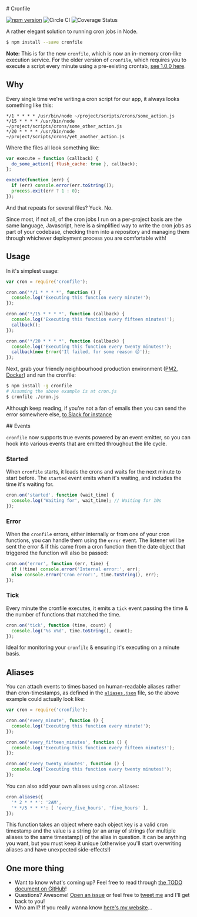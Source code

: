 # Cronfile

[![npm version](https://badge.fury.io/js/cronfile.svg)](https://www.npmjs.com/package/cronfile)
![Circle CI](https://circleci.com/gh/jdrydn/cronfile/tree/master.svg?style=shield)
![Coverage Status](https://coveralls.io/repos/jdrydn/cronfile/badge.svg?branch=master&service=github)

A rather elegant solution to running cron jobs in Node.

```sh
$ npm install --save cronfile
```

**Note:** This is for the new `cronfile`, which is now an in-memory cron-like execution service. For the older version
of `cronfile`, which requires you to execute a script every minute using a pre-existing crontab,
[see 1.0.0 here](https://github.com/jdrydn/cronfile/tree/1.0.0).

## Why

Every single time we're writing a cron script for our app, it always looks something like this:

```
*/1 * * * * /usr/bin/node ~/project/scripts/crons/some_action.js
*/15 * * * * /usr/bin/node ~/project/scripts/crons/some_other_action.js
*/20 * * * * /usr/bin/node ~/project/scripts/crons/yet_another_action.js
```

Where the files all look something like:

```js
var execute = function (callback) {
  do_some_action({ flush_cache: true }, callback);
};

execute(function (err) {
  if (err) console.error(err.toString());
  process.exit(err ? 1 : 0);
});
```

And that repeats for several files? Yuck. No.

Since most, if not all, of the cron jobs I run on a per-project basis are the same language, Javascript, here is a
simplified way to write the cron jobs as part of your codebase, checking them into a repository and managing them
through whichever deployment process you are comfortable with!

## Usage

In it's simplest usage:

```js
var cron = require('cronfile');

cron.on('*/1 * * * *', function () {
  console.log('Executing this function every minute!');
});

cron.on('*/15 * * * *', function (callback) {
  console.log('Executing this function every fifteen minutes!');
  callback();
});

cron.on('*/20 * * * *', function (callback) {
  console.log('Executing this function every twenty minutes!');
  callback(new Error('It failed, for some reason 😢'));
});
```

Next, grab your friendly neighbourhood production environment ([PM2](https://github.com/Unitech/pm2),
[Docker](https://www.docker.com/)) and run the cronfile:

```sh
$ npm install -g cronfile
# Assuming the above example is at cron.js
$ cronfile ./cron.js
```

Although keep reading, if you're not a fan of emails then you can send the error somewhere else,
[to Slack for instance](#cronrun)

## Events

`cronfile` now supports true events powered by an event emitter, so you can hook into various events that are emitted
throughout the life cycle.

### Started

When `cronfile` starts, it loads the crons and waits for the next minute to start before. The `started` event emits
when it's waiting, and includes the time it's waiting for.

```js
cron.on('started', function (wait_time) {
  console.log('Waiting for', wait_time); // Waiting for 10s
});
```

### Error

When the `cronfile` errors, either internally or from one of your cron functions, you can handle them using the `error`
event. The listener will be sent the error & if this came from a cron function then the date object that triggered the
function will also be passed:

```js
cron.on('error', function (err, time) {
  if (!time) console.error('Internal error:', err);
  else console.error('Cron error:', time.toString(), err);
});
```

### Tick

Every minute the cronfile executes, it emits a `tick` event passing the time & the number of functions that matched the
time.

```js
cron.on('tick', function (time, count) {
  console.log('%s x%d', time.toString(), count);
});
```

Ideal for monitoring your `cronfile` & ensuring it's executing on a minute basis.

## Aliases

You can attach events to times based on human-readable aliases rather than cron-timestamps, as defined in the
[`aliases.json`](./lib/aliases.json) file, so the above example could actually look like:

```js
var cron = require('cronfile');

cron.on('every_minute', function () {
  console.log('Executing this function every minute!');
});

cron.on('every_fifteen_minutes', function () {
  console.log('Executing this function every fifteen minutes!');
});

cron.on('every_twenty_minutes', function () {
  console.log('Executing this function every twenty minutes!');
});
```

You can also add your own aliases using `cron.aliases`:

```js
cron.aliases({
  '* 2 * * *': '2AM',
  '* */5 * * *': [ 'every_five_hours', 'five_hours' ],
});
```

This function takes an object where each object key is a valid cron timestamp and the value is a string (or an array
of strings (for multiple aliases to the same timestamp)) of the alias in question. It can be anything you want, but
you must keep it unique (otherwise you'll start overwriting aliases and have unexpected side-effects!)

## One more thing

- Want to know what's coming up? Feel free to read through
  [the TODO document on GitHub](https://github.com/jdrydn/cronfile/blob/master/TODO.md)!
- Questions? Awesome! [Open an issue](https://github.com/jdrydn/cronfile/issues) or feel free to
  [tweet me](https://twitter.com/jdrydn) and I'll get back to you!
- Who am I? If you really wanna know [here's my website](https://jdrydn.com)...

